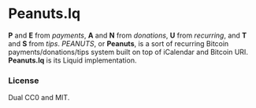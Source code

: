 # Peanuts.lq

**P** and **E** from *payments*, **A** and **N** from *donations*, **U** from *recurring*, and **T** and **S** from *tips*. *PEANUTS*, or **Peanuts**, is a sort of recurring Bitcoin payments/donations/tips system built on top of iCalendar and Bitcoin URI. **Peanuts.lq** is its Liquid implementation.

### License

Dual CC0 and MIT.
